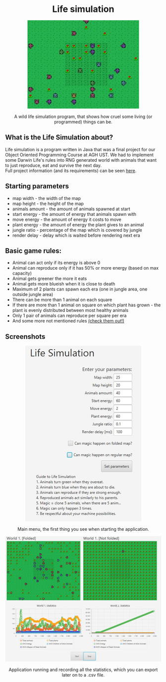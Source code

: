  <h1 align="center">Life simulation</h1>
<p align="center">
  <img src="screenshots/game.jpg" alt="Screenshot of the game">
</p>

  <p align="center">
    A wild life simulation program, that shows how cruel some living (or programmed) things can be.
</p>


## What is the Life Simulation about?

Life simulation is a program written in Java that was a final project for our Object Oriented Programming Course at AGH UST. We had to implement some Darwin Life's rules into RNG generated world with animals that want to just reproduce, eat and survive the next day.
<br>
Full project information (and its requirements) can be seen [here](https://github.com/apohllo/obiektowe-lab/tree/master/proj1).

## Starting parameters

* map width - the width of the map
* map height - the height of the map
* animals amount - the amount of animals spawned at start
* start energy - the amount of energy that animals spawn with
* move energy - the amount of energy it costs to move
* plant energy - the amount of energy the plant gives to an animal
* jungle ratio - percentage of the map which is covered by jungle
* render delay - delay which is waited before rendering next era

## Basic game rules:

- Animal can act only if its energy is above 0
- Animal can reproduce only if it has 50% or more energy (based on max capacity)
- Animal gets greener the more it eats
- Animal gets more blueish when it is close to death
- Maximum of 2 plants can spawn each era (one in jungle area, one outside jungle area)
- There can be more than 1 animal on each square
- If there are more than 1 animal on square on which plant has grown - the plant is evenly distributed between most healthy animals
- Only 1 pair of animals can reproduce per square per era
- And some more not mentioned rules [(check them out!)](https://github.com/apohllo/obiektowe-lab/tree/master/proj1)

## Screenshots

<p align="center">
  <img src="screenshots/mainmenu.jpg" alt="screenshot of main menu of the app">
    <p align="center">
    Main menu, the first thing you see when starting the application.
        </p>
</p>

<p align="center">
  <img src="screenshots/runninggame.jpg" alt="screenshot of application running">
      <p align="center">
    Application running and recording all the statistics, which you can export later on to a .csv file.
    </p>
</p>